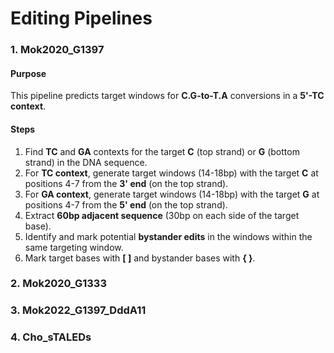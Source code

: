 # Editing Pipelines

### 1. Mok2020_G1397

#### Purpose
This pipeline predicts target windows for **C.G-to-T.A** conversions in a **5'-TC context**.

#### Steps
1. Find **TC** and **GA** contexts for the target **C** (top strand) or **G** (bottom strand) in the DNA sequence.
2. For **TC context**, generate target windows (14-18bp) with the target **C** at positions 4-7 from the **3' end** (on the top strand).
3. For **GA context**, generate target windows (14-18bp) with the target **G** at positions 4-7 from the **5' end** (on the top strand).
4. Extract **60bp adjacent sequence** (30bp on each side of the target base).
5. Identify and mark potential **bystander edits** in the windows within the same targeting window.
6. Mark target bases with **[ ]** and bystander bases with **{ }**.

### 2. Mok2020_G1333




### 3. Mok2022_G1397_DddA11



### 4. Cho_sTALEDs
